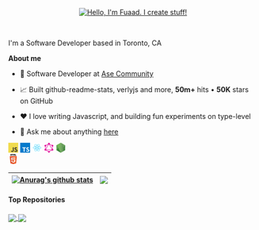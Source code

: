<p align="center"><a href="https://adefuaad.github.io"><img width="80%" alt="Hello, I'm Fuaad. I create stuff!" src="./assets/gh-readme-header.png" /></a></p>

<br />

I'm a Software Developer based in Toronto, CA

**About me**

- 💼 Software Developer at [Ase Community](http://adefuaad.tech/)

- 📈 Built github-readme-stats, verlyjs and more, **50m+** hits • **50K** stars on GitHub

- ❤️ I love writing Javascript, and building fun experiments on type-level

- 💬 Ask me about anything [here](https://github.com/adefuaad/adefuaad/issues)

<code><img height="20" alt="javascript" src="https://raw.githubusercontent.com/github/explore/80688e429a7d4ef2fca1e82350fe8e3517d3494d/topics/javascript/javascript.png"></code>
<code><img height="20" alt="typescript" src="https://raw.githubusercontent.com/github/explore/80688e429a7d4ef2fca1e82350fe8e3517d3494d/topics/typescript/typescript.png"></code>
<code><img height="20" alt="react" src="https://raw.githubusercontent.com/github/explore/80688e429a7d4ef2fca1e82350fe8e3517d3494d/topics/react/react.png"></code>
<code><img height="20" alt="graphql" src="https://raw.githubusercontent.com/github/explore/5c058a388828bb5fde0bcafd4bc867b5bb3f26f3/topics/graphql/graphql.png"></code>
<code><img height="20" alt="nodejs" src="https://raw.githubusercontent.com/github/explore/80688e429a7d4ef2fca1e82350fe8e3517d3494d/topics/nodejs/nodejs.png"></code>    
<code><img height="20" alt="html" src="https://raw.githubusercontent.com/github/explore/80688e429a7d4ef2fca1e82350fe8e3517d3494d/topics/html/html.png"></code>    



| <a href="https://github.com/adefuaad/github-readme-stats"><img align="center" src="https://github-readme-stats.vercel.app/api?username=adefuaad&show_icons=true&include_all_commits=true&theme=buefy&hide_border=true" alt="Anurag's github stats" /></a> | <a href="https://github.com/adefuaad/github-readme-stats"><img align="center" src="https://github-readme-stats.vercel.app/api/top-langs/?username=adefuaad&layout=compact&theme=buefy&hide_border=true" /></a> |
| ------------- | ------------- |

#### Top Repositories


<a href="https://github.com/adefuaad/github-readme-stats">
  <img align="center" src="https://github-readme-stats.vercel.app/api/pin/?username=adefuaad&repo=github-readme-stats&theme=buefy" />
</a>
<a href="https://github.com/adefuaad/adefuaad">
  <img align="center" src="https://github-readme-stats.vercel.app/api/pin/?username=adefuaad&repo=anuraghazra.github.io&theme=buefy" />
</a>

<br />
<br />
